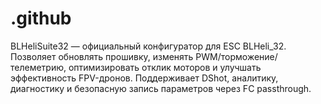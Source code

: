 # .github
BLHeliSuite32 — официальный конфигуратор для ESC BLHeli_32. Позволяет обновлять прошивку, изменять PWM/торможение/телеметрию, оптимизировать отклик моторов и улучшать эффективность FPV-дронов. Поддерживает DShot, аналитику, диагностику и безопасную запись параметров через FC passthrough.
